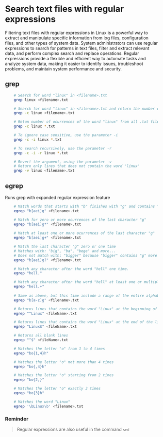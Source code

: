 # Search text files with regular expressions
Filtering text files with regular expressions in Linux is a powerful way to extract and manipulate specific information from log files, configuration files, and other types of system data. System administrators can use regular expressions to search for patterns in text files, filter and extract relevant data, and perform complex search and replace operations. Regular expressions provide a flexible and efficient way to automate tasks and analyze system data, making it easier to identify issues, troubleshoot problems, and maintain system performance and security.

## grep
```bash
    # Search for word "linux" in <filename>.txt
    grep linux <filename>.txt

    # Search for word "linux" in <filename>.txt and return the number of ocurrences
    grep -c linux <filename>.txt

    # Retun number of ocurrences of the word "linux" from all .txt files under the current directory
    grep -c linux *.txt

    # To ignore case sensitive, use the parameter -i
    grep -c -i linux *.txt

    # To search recursively, use the parameter -r
    grep -c -i -r linux *.txt

    # Revert the argument, using the parameter -v
    # Return only lines that does not contain the word "linux"
    grep -v linux <filename>.txt
```

## egrep
Runs grep with expanded regular expression feature
```bash
    # Match words that starts with "b" finishes with "g" and contains "a" or "e" or "i" in between.
    egrep "b[aei]g" <filename>.txt

    # Match for zero or more ocurrences of the last character "g"
    egrep "b[aei]g*" <filename>.txt
    
    # Match at least one or more ocurrences of the last character "g"
    egrep "b[aei]g+" <filename>.txt

    # Match the last character "g" zero or one time
    # Matches with: "big", "ba", "bege" and more...
    # Does not match with: "bigger" because "bigger" contains "g" more than one time
    egrep "b[aei]g?" <filename>.txt

    # Match any character after the word "hell" one time.
    egrep "hell."

    # Match any character after the word "hell" at least one or multiple times.
    egrep "hell.+"
    
    # Same as above, but this time include a range of the entire alphabet in between first and last letters.
    egrep "b[a-z]g" <filename>.txt

    # Returns lines that contains the word "Linux" at the beginning of the line
    egrep "^Linux" <fileName>.txt

    # Returns lines that contains the word "Linux" at the end of the line
    egrep "Linux$" <fileName>.txt

    # Returns all blank lines
    egrep "^$" <fileName>.txt

    # Matches the letter "o" from 1 to 4 times
    egrep "bo{1,4}h"

    # Matches the letter "o" not more than 4 times
    egrep "bo{,4}h"

    # Matches the letter "o" starting from 2 times
    egrep "bo{2,}"

    # Matches the letter "o" exactly 3 times
    egrep "bo{3}h"

    # Matches the word "Linux"
    egrep '\bLinux\b' <filename>.txt
```

### Reminder
> Regular expressions are also useful in the command `sed`